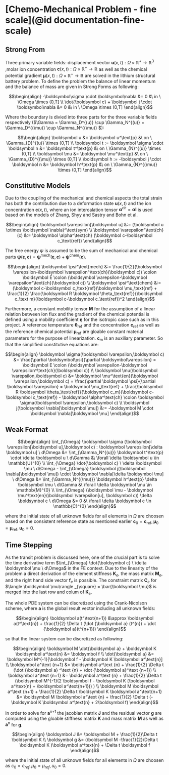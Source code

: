 # [Chemo-Mechanical Problem - fine scale](@id documentation-fine-scale)

## Strong From

Three primary variable fields: displacement vector $\boldsymbol u(x,t): \Omega \times \mathbb{R}^{+} \rightarrow \mathbb{R}^{3}$
,molar ion concentration $\boldsymbol c(x,t): \Omega \times \mathbb{R}^{+} \rightarrow \mathbb{R}$
as well as the chemical potential gradient $\boldsymbol \mu(x,t): \Omega \times \mathbb{R}^{+} \rightarrow \mathbb{R}$
are solved in the lithium structural battery problem.
To define the problem the balance of linear momentum and the balance of mass are given in Strong Forms as following:

```math
\begin{align}
-\boldsymbol\sigma \cdot \boldsymbol\nabla &= 0
&\
in \ \Omega \times (0,T]
\\
\dot{\boldsymbol c} + \boldsymbol j \cdot \boldsymbol\nabla &= 0
&\
in \ \Omega \times (0,T]
\end{align}
```

Where the boundary is divied into three parts for the three variable fields respectively
($\Gamma = \Gamma_D^{(u)} \cup \Gamma_N^{(u)} = \Gamma_D^{(\mu)} \cup \Gamma_N^{(\mu)} $):


```math
\begin{align}
\boldsymbol u &= \boldsymbol u^\text{p}
&\
on \ \Gamma_{D}^{(u)} \times (0,T]
\\
\boldsymbol t := \boldsymbol \sigma \cdot \boldsymbol n &= \boldsymbol t^\text{p}
&\
on \ \Gamma_{N}^{(u)} \times (0,T]
\\
\boldsymbol \mu &= \boldsymbol \mu^\text{p}
&\
on \ \Gamma_{D}^{(\mu)} \times (0,T]
\\
\boldsymbol h := -\boldsymbol j \cdot \boldsymbol n &= \boldsymbol h^\text{p}
&\
on \ \Gamma_{N}^{(\mu)} \times (0,T]
\end{align}
```

## Constitutive Models
Due to the coupling of the mechanical and chemical aspects the total strain has both the contribution due to a deformation state $\boldsymbol u(x,t)$
and the ion concentration $\boldsymbol c(x,t)$, where an ion intercalation tensor $\boldsymbol \alpha^{ch} = \boldsymbol \alpha \boldsymbol I$ is used based on the models of Zhang, Shyy and Sastry and Bohn et al.

```math
\begin{align}
\boldsymbol \varepsilon[\boldsymbol u] &:= (\boldsymbol u \otimes \boldsymbol \nabla)^\text{sym}
\\
\boldsymbol \varepsilon^\text{ch}(c) &:= \boldsymbol \alpha^\text{ch} (\boldsymbol c-\boldsymbol c_\text{ref})
\end{align}
```
The free energy $\psi$ is assumed to be the sum of mechanical and chemical parts
$\boldsymbol \psi (\boldsymbol \varepsilon, \boldsymbol c) = \boldsymbol \psi^\text{mech}(\boldsymbol \varepsilon,\boldsymbol c) + \boldsymbol \psi^\text{chem}(\boldsymbol c)$.

```math
\begin{align}
\boldsymbol \psi^\text{mech} &:= \frac{1}{2}(\boldsymbol \varepsilon-\boldsymbol \varepsilon^\text{ch}(\boldsymbol c)) \colon \boldsymbol E \colon (\boldsymbol \varepsilon-\boldsymbol \varepsilon^\text{ch}(\boldsymbol c))
\\
\boldsymbol \psi^\text{chem} &:= (\boldsymbol c-\boldsymbol c_\text{ref})\boldsymbol \mu_\text{ref} + \frac{1}{2} \frac{\boldsymbol R \boldsymbol \theta_\text{ref}}{\boldsymbol c_\text m}(\boldsymbol c-\boldsymbol c_\text{ref})^2
\end{align}
```

Furthermore, a constant mobility tensor $\boldsymbol M$ for the assumption of a linear relation between ion flux and the gradient of
the chemical potential is defined using a mobility coefficient $\boldsymbol \eta$ for the isotropic case such as in this project.
A reference temperature $\boldsymbol \theta_\text{ref}$ and the concentration $\boldsymbol c_\text{ref}$ as well as the reference chemical potential $\boldsymbol \mu_\text{ref}$ are gloable constant material parameters for the purpose of linearization. $\boldsymbol c_\text{m}$ is an auxiliary parameter.
So that the simplified constitutive equations are:

```math
\begin{align}
    \boldsymbol \sigma(\boldsymbol \varepsilon,\boldsymbol c) &= \frac{\partial \boldsymbol\psi}{\partial \boldsymbol\varepsilon} = \boldsymbol E \colon (\boldsymbol \varepsilon-\boldsymbol \varepsilon^\text{ch}(\boldsymbol c))
\\
    \boldsymbol \mu(\boldsymbol \varepsilon,\boldsymbol c) &= \boldsymbol \mu^\text{en}(\boldsymbol \varepsilon,\boldsymbol c) = \frac{\partial \boldsymbol \psi}{\partial \boldsymbol \varepsilon} = \boldsymbol \mu_\text{ref} + \frac{\boldsymbol R \boldsymbol \theta_\text{ref}}{\boldsymbol c_m}(\boldsymbol c-\boldsymbol c_\text{ref}) - \boldsymbol \alpha^\text{ch} \colon \boldsymbol \sigma(\boldsymbol \varepsilon,\boldsymbol c)
\\
    \boldsymbol j(\boldsymbol \nabla[\boldsymbol \mu]) &:= -\boldsymbol M \cdot \boldsymbol \nabla[\boldsymbol \mu]
\end{align}
```

## Weak Format

```math
\begin{align}
\int_{\Omega} \boldsymbol \sigma (\boldsymbol \varepsilon[\boldsymbol u],\boldsymbol c) : \boldsymbol \varepsilon[\delta \boldsymbol u] \ d\Omega  &=  \int_{\Gamma_N^{(u)}} \boldsymbol t^\text{p} \cdot \delta \boldsymbol u \ d\Gamma
&\
\forall \delta \boldsymbol u \in \mathbb{U}^{0}
\\
\int_{\Omega} \dot{\boldsymbol c} \ \delta \boldsymbol \mu \ d\Omega - \int_{\Omega} \boldsymbol j(\boldsymbol \nabla[\boldsymbol \mu]) \cdot \boldsymbol \nabla[\delta \boldsymbol \mu] \ d\Omega
&=  \int_{\Gamma_N^{(\mu)}} \boldsymbol h^\text{p} \delta \boldsymbol \mu \ d\Gamma
&\
\forall \delta \boldsymbol \mu \in \mathbb{M}^{0}
\\
\int_{\Omega} (\boldsymbol \mu - \boldsymbol \mu^\text{en}(\boldsymbol \varepsilon[u], \boldsymbol c)) \delta \boldsymbol c \ d\Omega
&= 0
&\
\forall \delta \boldsymbol c \in \mathbb{C}^{0}
\end{align}
```
where the initial state of all unknown fields for all elements in $\Omega$ are choosen based on the consistent reference state as mentioned earlier $\boldsymbol c_0 = \boldsymbol c_\text{ref}, \boldsymbol \mu_0 = \boldsymbol \mu_\text{ref}, \boldsymbol u_0 = 0$.

## Time Stepping

As the transit problem is discussed here, one of the crucial part is to solve the time derivative term $\int_{\Omega} \dot{\boldsymbol c} \ \delta \boldsymbol \mu \ d\Omega$ in the FE context. Due to the linearity of the problem a direct derivation of the element stiffness $\boldsymbol K_e$, the mass matrix $\boldsymbol M_e$, and the right hand side vector  $\boldsymbol f_e$ is possible. The constraint matrix $\boldsymbol C_e$ for $\langle \boldsymbol \mu\rangle _{\square} = \bar{\boldsymbol \mu}$ is merged into the last row and colum of $\boldsymbol K_e$. 

The whole PDE system can be discretized using the Crank-Nicolson scheme, where $\boldsymbol a$ is the global result vector including all unknown fields:
```math
\begin{align}
\boldsymbol a(t^\text{n+1}) &\approx \boldsymbol a(t^\text{n}) + \frac{1}{2} \Delta t (\dot {\boldsymbol a} (t^{n}) + \dot {\boldsymbol a}(t^{n+1}))
\end{align}
```
so that the linear system can be discretized as following:
```math
\begin{align}
\boldsymbol M \dot{\boldsymbol a} + \boldsymbol K \boldsymbol a^\text{n} &= \boldsymbol f
\\
\dot{\boldsymbol a} &= \boldsymbol M^{-1}[\boldsymbol f - \boldsymbol K \boldsymbol a^\text{n}]
\\
\boldsymbol a^\text {n+1} &= \boldsymbol a^\text {n} + \frac{1}{2} \Delta t (\dot {\boldsymbol a} ^\text {n} + \dot {\boldsymbol a}^\text {n+1})
\\
\boldsymbol a^\text {n+1} &= \boldsymbol a^\text {n} + \frac{1}{2} \Delta t (\boldsymbol M^{-1}(2 \boldsymbol f  - \boldsymbol K (\boldsymbol a^\text{n} + \boldsymbol a^\text{n+1})) )
\\
\boldsymbol M \boldsymbol a^\text {n+1} + \frac{1}{2} \Delta t \boldsymbol K \boldsymbol a^\text{n+1} &= \boldsymbol M \boldsymbol a^\text {n} + \frac{1}{2} \Delta t (-\boldsymbol K \boldsymbol a^\text{n} + 2\boldsymbol f)
\end{align}
```
In order to solve for $\boldsymbol a^\text{n+1}$ the jacobian matrix $\boldsymbol J$ and the residual vector $\boldsymbol g$ are computed using the gloable stiffness matrix $\boldsymbol K$ and mass matrix $\boldsymbol M$ as well as $\boldsymbol a^\text{n}$ for $\boldsymbol g$.
```math
\begin{align}
\boldsymbol J &= \boldsymbol M + \frac{1}{2}\Delta t \boldsymbol K
\\
\boldsymbol g &= (\boldsymbol M -\frac{1}{2}\Delta t \boldsymbol K )\boldsymbol a^\text{n} + \Delta t \boldsymbol f
\end{align}
```
where the initial state of all unknown fields for all elements in $\Omega$ are choosen as $c_0 = c_{ref}, \mu_0 = \mu_{ref}, u_0 = 0$.
